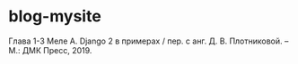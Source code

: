 # blog-mysite
Глава 1-3
Меле А.
Django 2 в примерах / пер. с анг. Д. В. Плотниковой. – М.: ДМК Пресс,
2019.
